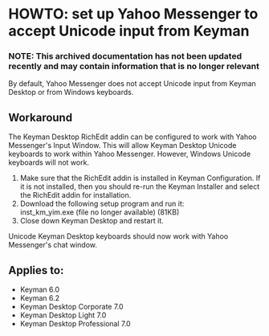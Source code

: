 # HOWTO: set up Yahoo Messenger to accept Unicode input from Keyman

### **NOTE**: This archived documentation has not been updated recently and may contain information that is no longer relevant


<p>By default, Yahoo Messenger does not accept Unicode input from Keyman Desktop or from Windows keyboards.</p>

<h2>Workaround</h2>

<p>The Keyman Desktop RichEdit addin can be configured to work with Yahoo Messenger's Input Window.  This will allow Keyman Desktop Unicode keyboards to work within Yahoo Messenger.  However, Windows Unicode keyboards will not work.</p>

<ol>

<li>Make sure that the RichEdit addin is installed in Keyman Configuration.  If it is not installed, then you should re-run the Keyman Installer and select the RichEdit addin for installation.</li>

<li>Download the following setup program and run it:<br />inst_km_yim.exe (file no longer available) (81KB)</li>

<li>Close down Keyman Desktop and restart it.</li>
</ol>

<p>Unicode Keyman Desktop keyboards should now work with Yahoo Messenger's chat window.</p>


## Applies to:
 * Keyman 6.0
 * Keyman 6.2
 * Keyman Desktop Corporate 7.0
 * Keyman Desktop Light 7.0
 * Keyman Desktop Professional 7.0
